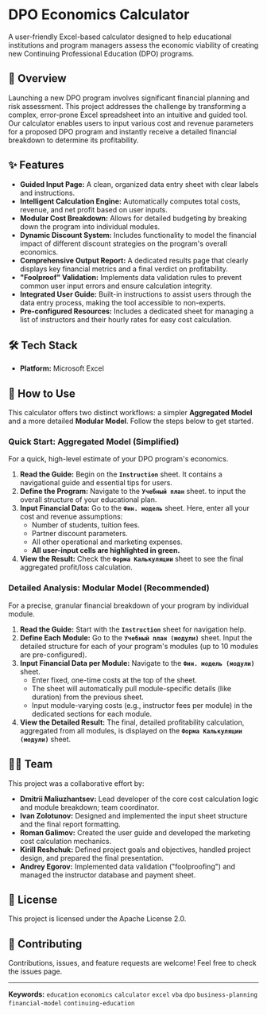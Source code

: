 # DPO Economics Calculator

A user-friendly Excel-based calculator designed to help educational institutions and program managers assess the economic viability of creating new Continuing Professional Education (DPO) programs.

## 📖 Overview

Launching a new DPO program involves significant financial planning and risk assessment. This project addresses the challenge by transforming a complex, error-prone Excel spreadsheet into an intuitive and guided tool. Our calculator enables users to input various cost and revenue parameters for a proposed DPO program and instantly receive a detailed financial breakdown to determine its profitability.

## ✨ Features

*   **Guided Input Page:** A clean, organized data entry sheet with clear labels and instructions.
*   **Intelligent Calculation Engine:** Automatically computes total costs, revenue, and net profit based on user inputs.
*   **Modular Cost Breakdown:** Allows for detailed budgeting by breaking down the program into individual modules.
*   **Dynamic Discount System:** Includes functionality to model the financial impact of different discount strategies on the program's overall economics.
*   **Comprehensive Output Report:** A dedicated results page that clearly displays key financial metrics and a final verdict on profitability.
*   **"Foolproof" Validation:** Implements data validation rules to prevent common user input errors and ensure calculation integrity.
*   **Integrated User Guide:** Built-in instructions to assist users through the data entry process, making the tool accessible to non-experts.
*   **Pre-configured Resources:** Includes a dedicated sheet for managing a list of instructors and their hourly rates for easy cost calculation.

## 🛠️ Tech Stack

*   **Platform:** Microsoft Excel

## 🚀 How to Use

This calculator offers two distinct workflows: a simpler **Aggregated Model** and a more detailed **Modular Model**. Follow the steps below to get started.

### Quick Start: Aggregated Model (Simplified)

For a quick, high-level estimate of your DPO program's economics.

1.  **Read the Guide:** Begin on the **`Instruction`** sheet. It contains a navigational guide and essential tips for users.
2.  **Define the Program:** Navigate to the **`Учебный план`** sheet. to input the overall structure of your educational plan.
3.  **Input Financial Data:** Go to the **`Фин. модель`** sheet. Here, enter all your cost and revenue assumptions:
    *   Number of students, tuition fees.
    *   Partner discount parameters.
    *   All other operational and marketing expenses.
    *   **All user-input cells are highlighted in green.**
4.  **View the Result:** Check the **`Форма Калькуляции`** sheet to see the final aggregated profit/loss calculation.

### Detailed Analysis: Modular Model (Recommended)

For a precise, granular financial breakdown of your program by individual module.

1.  **Read the Guide:** Start with the **`Instruction`** sheet for navigation help.
2.  **Define Each Module:** Go to the **`Учебный план (модули)`** sheet. Input the detailed structure for each of your program's modules (up to 10 modules are pre-configured).
3.  **Input Financial Data per Module:** Navigate to the **`Фин. модель (модули)`** sheet.
    *   Enter fixed, one-time costs at the top of the sheet.
    *   The sheet will automatically pull module-specific details (like duration) from the previous sheet.
    *   Input module-varying costs (e.g., instructor fees per module) in the dedicated sections for each module.
4.  **View the Detailed Result:** The final, detailed profitability calculation, aggregated from all modules, is displayed on the **`Форма Калькуляции (модули)`** sheet.


## 👨‍💻 Team

This project was a collaborative effort by:
*   **Dmitrii Maliuzhantsev:** Lead developer of the core cost calculation logic and module breakdown; team coordinator.
*   **Ivan Zolotunov:** Designed and implemented the input sheet structure and the final report formatting.
*   **Roman Galimov:** Created the user guide and developed the marketing cost calculation mechanics.
*   **Kirill Reshchuk:** Defined project goals and objectives, handled project design, and prepared the final presentation.
*   **Andrey Egorov:** Implemented data validation ("foolproofing") and managed the instructor database and payment sheet.

## 📄 License

This project is licensed under the Apache License 2.0.

## 🤝 Contributing

Contributions, issues, and feature requests are welcome! Feel free to check the issues page.

---

**Keywords:** `education` `economics` `calculator` `excel` `vba` `dpo` `business-planning` `financial-model` `continuing-education`

